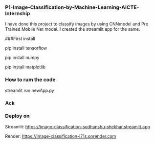 ### P1-Image-Classification-by-Machine-Learning-AICTE-Internship

I have done this project to classify images by using CNNmodel and Pre Trained Mobile Net model. I created the streamlit app for the same.

###First install

pip install tensorflow

pip install numpy

pip install matplotlib

### How to rum the code
streamlit run newApp.py

### Ack


### Deploy on

Streamlit: https://image-classification-sudhanshu-shekhar.streamlit.app

Render: https://image-classification-i71s.onrender.com
